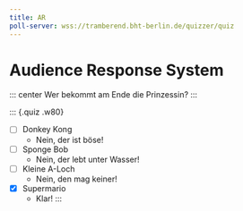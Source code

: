 ```yaml
---
title: AR
poll-server: wss://tramberend.bht-berlin.de/quizzer/quiz
---
```



# Audience Response System 

::: center
Wer bekommt am Ende die Prinzessin?
:::

::: {.quiz .w80}
- [ ] Donkey Kong 
    - Nein, der ist böse!
- [ ] Sponge Bob 
    - Nein, der lebt unter Wasser!
- [ ] Kleine A-Loch 
    - Nein, den mag keiner!
- [X] Supermario 
    - Klar!
:::

